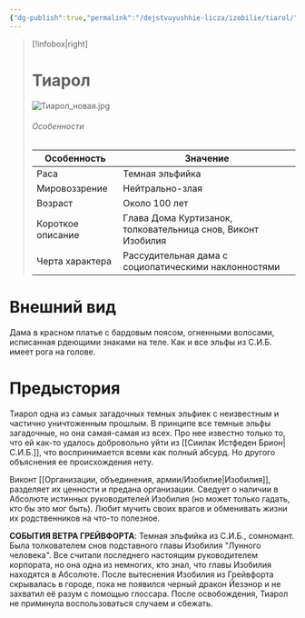 ```yaml
---
{"dg-publish":true,"permalink":"/dejstvuyushhie-licza/izobilie/tiarol/","dgPassFrontmatter":true}
---
```


> [!infobox|right]
> # Тиарол
> ![Тиарол_новая.jpg](/img/user/%D0%A2%D0%B8%D0%B0%D1%80%D0%BE%D0%BB_%D0%BD%D0%BE%D0%B2%D0%B0%D1%8F.jpg)
> ###### Особенности
> | Особенность | Значение |
> | ---- | ---- |
> | Раса | Темная эльфийка|
> | Мировоззрение | Нейтрально-злая |
> | Возраст | Около 100 лет |
> | Короткое описание |Глава Дома Куртизанок, толковательница снов, Виконт Изобилия|
> | Черта характера | Рассудительная дама с социопатическими наклонностями|

# Внешний вид

Дама в красном платье с бардовым поясом, огненными волосами, исписанная рдеющими знаками на теле. Как и все эльфы из С.И.Б. имеет рога на голове. 

# Предыстория

Тиарол одна из самых загадочных темных эльфиек с неизвестным и частично уничтоженным прошлым. В принципе все темные эльфы загадочные, но она самая-самая из всех. Про нее известно только то, что ей как-то удалось добровольно уйти из [[Сиилак Истфеден Брион\|С.И.Б.]], что воспринимается всеми как полный абсурд. Но другого объяснения ее происхождения нету.

Виконт [[Организации, объединения, армии/Изобилие\|Изобилия]], разделяет их ценности и предана организации.
Сведует о наличии в Абсолюте истинных руководителей Изобилия (но может только гадать, кто бы это мог быть).
Любит мучить своих врагов и обменивать жизни их родственников на что-то полезное.  

**СОБЫТИЯ ВЕТРА ГРЕЙВФОРТА**:
Темная эльфийка из С.И.Б., сомномант. Была толкователем снов подставного главы Изобилия "Лунного человека". Все считали последнего настоящим руководителем корпората, но она одна из немногих, кто знал, что главы Изобилия находятся в Абсолюте. После вытеснения Изобилия из Грейвфорта скрывалась в городе, пока не появился черный дракон Йезэнор и не захватил её разум с помощью глоссара. После освобождения, Тиарол не приминула воспользоваться случаем и сбежать.